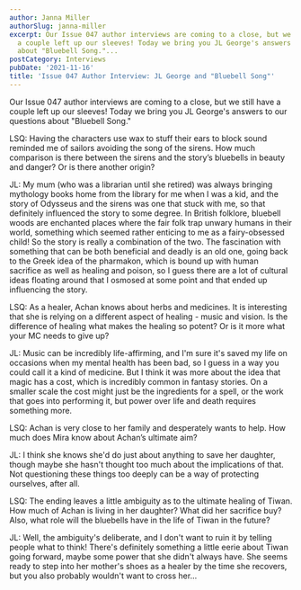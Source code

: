 ```yaml
---
author: Janna Miller
authorSlug: janna-miller
excerpt: Our Issue 047 author interviews are coming to a close, but we still have
  a couple left up our sleeves! Today we bring you JL George's answers to our questions
  about "Bluebell Song."...
postCategory: Interviews
pubDate: '2021-11-16'
title: 'Issue 047 Author Interview: JL George and "Bluebell Song"'
---
```

Our Issue 047 author interviews are coming to a close, but we still have a couple left up our sleeves! Today we bring you JL George's answers to our questions about "Bluebell Song."

LSQ: Having the characters use wax to stuff their ears to block sound reminded me of sailors avoiding the song of the sirens. How much comparison is there between the sirens and the story’s bluebells in beauty and danger? Or is there another origin?

JL: My mum (who was a librarian until she retired) was always bringing mythology books home from the library for me when I was a kid, and the story of Odysseus and the sirens was one that stuck with me, so that definitely influenced the story to some degree. In British folklore, bluebell woods are enchanted places where the fair folk trap unwary humans in their world, something which seemed rather enticing to me as a fairy-obsessed child! So the story is really a combination of the two. The fascination with something that can be both beneficial and deadly is an old one, going back to the Greek idea of the pharmakon, which is bound up with human sacrifice as well as healing and poison, so I guess there are a lot of cultural ideas floating around that I osmosed at some point and that ended up influencing the story.

LSQ: As a healer, Achan knows about herbs and medicines. It is interesting that she is relying on a different aspect of healing - music and vision. Is the difference of healing what makes the healing so potent? Or is it more what your MC needs to give up?

JL: Music can be incredibly life-affirming, and I'm sure it's saved my life on occasions when my mental health has been bad, so I guess in a way you could call it a kind of medicine. But I think it was more about the idea that magic has a cost, which is incredibly common in fantasy stories. On a smaller scale the cost might just be the ingredients for a spell, or the work that goes into performing it, but power over life and death requires something more.

LSQ: Achan is very close to her family and desperately wants to help. How much does Mira know about Achan’s ultimate aim?

JL: I think she knows she'd do just about anything to save her daughter, though maybe she hasn't thought too much about the implications of that. Not questioning these things too deeply can be a way of protecting ourselves, after all.

LSQ: The ending leaves a little ambiguity as to the ultimate healing of Tiwan. How much of Achan is living in her daughter? What did her sacrifice buy? Also, what role will the bluebells have in the life of Tiwan in the future?

JL: Well, the ambiguity's deliberate, and I don't want to ruin it by telling people what to think! There's definitely something a little eerie about Tiwan going forward, maybe some power that she didn't always have. She seems ready to step into her mother's shoes as a healer by the time she recovers, but you also probably wouldn't want to cross her...